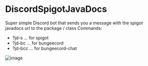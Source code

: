 # DiscordSpigotJavaDocs
Super simple Discord bot that sends you a message with the spigot javadocs url to the package / class
Commands:
  - ?jd-s ... for spigot
  - ?jd-bc ... for bungeecord
  - ?jd-bcc ... for bungeecord-chat

![image](https://user-images.githubusercontent.com/67469268/218495528-7582e67b-9692-4739-aaa9-e653f79689b3.png)
